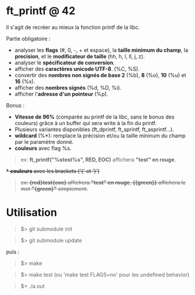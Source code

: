 # ft_printf @ 42

Il s'agit de recréer au mieux la fonction printf de la libc.

Partie obligatoire :

* analyser les **flags** (#, 0, -, + et espace), la **taille minimum du champ**, la **precision**, et le **modificateur de taille** (hh, h, l, ll, j, z).
* analyser le **spécificateur de conversion**.
* afficher des **caractères unicode UTF-8**. (%C, %S).
* convertir des **nombres non signés de base 2** (%b), **8** (%o), **10** (%u) et **16** (%x).
* afficher des **nombres signés** (%d, %D, %i). 
* afficher l'**adresse d'un pointeur** (%p).

Bonus :

* **Vitesse de 96%** (comparée au printf de la libc, sans le bonus des couleurs) grâce à un buffer qui sera write à la fin du printf.
* Plusieurs variantes disponibles (ft_dprintf, ft_sprintf, ft_asprintf...).
* **wildcard** (%*): remplace la précision et/ou la taille mininum du champ par le paramètre donné.
* **couleurs** avec flag %s.
> ex: **ft_printf("%stest%s", RED, EOC)** affichera **"test" en rouge**.

~~* **couleurs** avec les brackets ('{' et '}')~~
> ~~ex: **{red}test{eoc}** affichera **"test" en rouge**, **{{green}}** affichera le mot **"{green}"** simplement.~~


# Utilisation

> $> git submodule init

> $> git submodule update

puis :

> $> make

> $> make test     (ou 'make test FLAGS=no' pour les undefined behavior)

> $> ./a.out
